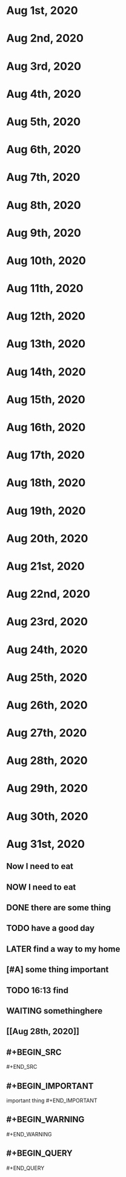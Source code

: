 # Aug 1st, 2020
# Aug 2nd, 2020
# Aug 3rd, 2020
# Aug 4th, 2020
# Aug 5th, 2020
# Aug 6th, 2020
# Aug 7th, 2020
# Aug 8th, 2020
# Aug 9th, 2020
# Aug 10th, 2020
# Aug 11th, 2020
# Aug 12th, 2020
# Aug 13th, 2020
# Aug 14th, 2020
# Aug 15th, 2020
# Aug 16th, 2020
# Aug 17th, 2020
# Aug 18th, 2020
# Aug 19th, 2020
# Aug 20th, 2020
# Aug 21st, 2020
# Aug 22nd, 2020
# Aug 23rd, 2020
# Aug 24th, 2020
# Aug 25th, 2020
# Aug 26th, 2020
# Aug 27th, 2020
# Aug 28th, 2020
# Aug 29th, 2020
# Aug 30th, 2020
# Aug 31st, 2020
## Now I need to eat
## NOW I need to eat
## DONE there are some thing
## TODO have a good day
## LATER find a way to my home
## [#A] some thing important
## TODO 16:13 find
## WAITING somethinghere
## [[Aug 28th, 2020]]
## #+BEGIN_SRC 

#+END_SRC
## #+BEGIN_IMPORTANT
important thing
#+END_IMPORTANT
## #+BEGIN_WARNING

#+END_WARNING
## #+BEGIN_QUERY

#+END_QUERY
